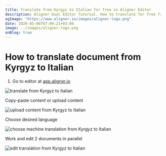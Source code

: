 ```yaml
---
title: Translate from Kyrgyz to Italian for free in Aligner Editor
description: Aligner Dual Editor Tutorial. How to translate for free from Kyrgyz to Italian. Aligner is multilingual document management platform. 
ogImage: "https://www.aligner.io/images/aligner-logo.png"
date: 2020-05-06T07:09:21+03:00
image: ../images/aligner-logo.png
onBlog: true
---
```


# How to translate document from Kyrgyz to Italian

1. Go to editor at [app.aligner.io](https://app.aligner.io "Aligner App web page")

![translate from Kyrgyz to Italian](../aligner-blank-editor.png "translate from Kyrgyz to Italian")

Copy-paste content or upload content

![upload content from Kyrgyz to Italian](../aligner-uploaded-document.png "upload content from Kyrgyz to Italian")

Choose desired language

![choose machine translation from Kyrgyz to Italian](../aligner-language-dropdown.png "choose machine translation from Kyrgyz to Italian")

Work and edit 2 documents in parallel

![edit translation from Kyrgyz to Italian](../aligner-double-sitded-editor.png "edit translation from Kyrgyz to Italian")

